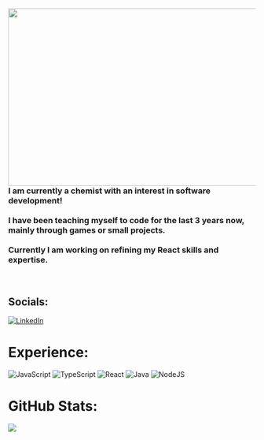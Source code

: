 <!DOCTYPE html>
<html>
  <body>
    <div class="container">
      <div class="image">
        <img align="left" src="https://github.com/NathanGramm/NathanGramm/assets/129813887/8d9d55d3-7869-470c-bad0-1166cac7b05a" width="640" height="360"/>
      </div>
      <div class="text">
        <h3 align>
          I am currently a chemist with an interest in software development! <br><br>I have been teaching myself to code for the last 3 years now, mainly through games or small projects.<br><br>Currently I am working on refining my React skills and expertise.
        </h3>
      </div>
      <br clear="left"/>
    </div>
  </body>
</html>
  

## Socials:
[![LinkedIn](https://img.shields.io/badge/LinkedIn-%230077B5.svg?logo=linkedin&logoColor=white)](https://linkedin.com/in/nathan-gramm-759799194) 

# Experience:
![JavaScript](https://img.shields.io/badge/javascript-%23323330.svg?style=for-the-badge&logo=javascript&logoColor=%23F7DF1E) ![TypeScript](https://img.shields.io/badge/typescript-%23007ACC.svg?style=for-the-badge&logo=typescript&logoColor=white) ![React](https://img.shields.io/badge/react-%2320232a.svg?style=for-the-badge&logo=react&logoColor=%2361DAFB) ![Java](https://img.shields.io/badge/java-%23ED8B00.svg?style=for-the-badge&logo=java&logoColor=white) ![NodeJS](https://img.shields.io/badge/node.js-6DA55F?style=for-the-badge&logo=node.js&logoColor=white)
# GitHub Stats:
![](https://github-readme-stats.vercel.app/api/top-langs/?username=NathanGramm&theme=react&hide_border=true&include_all_commits=true&count_private=false&layout=compact)

<!-- Proudly created with GPRM ( https://gprm.itsvg.in ) -->
